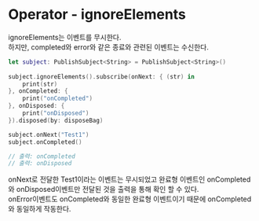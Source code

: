 # Operator - ignoreElements
ignoreElements는 이벤트를 무시한다.  
하지만, completed와 error와 같은 종료와 관련된 이벤트는 수신한다.  

```Swift
let subject: PublishSubject<String> = PublishSubject<String>()
        
subject.ignoreElements().subscribe(onNext: { (str) in
    print(str)
}, onCompleted: {
    print("onCompleted")
}, onDisposed: {
    print("onDisposed")
}).disposed(by: disposeBag)

subject.onNext("Test1")
subject.onCompleted()

// 출력: onCompleted
// 출력: onDisposed
```
onNext로 전달한 Test1이라는 이벤트는 무시되었고 완료형 이벤트인 onCompleted와 onDisposed이벤트만 전달된 것을 출력을 통해 확인 할 수 있다.  
onError이벤트도 onCompleted와 동일한 완료형 이벤트이기 때문에 onCompleted와 동일하게 작동한다.
